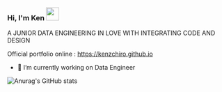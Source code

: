 ### Hi, I'm Ken <img src="https://raw.githubusercontent.com/MartinHeinz/MartinHeinz/master/wave.gif" width="30px">

A JUNIOR DATA ENGINEERING 
IN LOVE WITH INTEGRATING CODE AND DESIGN

Official portfolio online : https://kenzchiro.github.io

- 🔭 I’m currently working on Data Engineer

![Anurag's GitHub stats](https://github-readme-stats.vercel.app/api?username=kenzchiro&show_icons=true&theme=dracula)
<!--
All inbuilt themes :-
dark, radical, merko, gruvbox, tokyonight, onedark, cobalt, synthwave, highcontrast, dracula
-->
<!--
**kenzchiro/kenzchiro** is a ✨ _special_ ✨ repository because its `README.md` (this file) appears on your GitHub profile.

Here are some ideas to get you started:

- 🔭 I’m currently working on ...
- 🌱 I’m currently learning ...
- 👯 I’m looking to collaborate on ...
- 🤔 I’m looking for help with ...
- 💬 Ask me about ...
- 📫 How to reach me: ...
- 😄 Pronouns: ...
- ⚡ Fun fact: ...
-->
